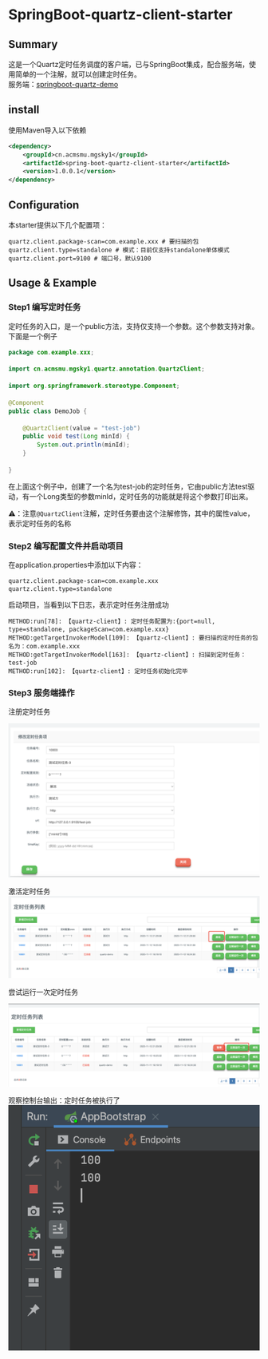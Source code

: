 # SpringBoot-quartz-client-starter

## Summary
这是一个Quartz定时任务调度的客户端，已与SpringBoot集成，配合服务端，使用简单的一个注解，就可以创建定时任务。<br>
服务端：[springboot-quartz-demo](https://github.com/simonsfan/springboot-quartz-demo)

## install
使用Maven导入以下依赖
```xml
<dependency>
    <groupId>cn.acmsmu.mgsky1</groupId>
    <artifactId>spring-boot-quartz-client-starter</artifactId>
    <version>1.0.0.1</version>
</dependency>
```

## Configuration

本starter提供以下几个配置项：
```properties
quartz.client.package-scan=com.example.xxx # 要扫描的包
quartz.client.type=standalone # 模式：目前仅支持standalone单体模式
quartz.client.port=9100 # 端口号，默认9100
```

## Usage & Example

### Step1 编写定时任务

定时任务的入口，是一个public方法，支持仅支持一个参数。这个参数支持对象。下面是一个例子
```java
package com.example.xxx;

import cn.acmsmu.mgsky1.quartz.annotation.QuartzClient;

import org.springframework.stereotype.Component;

@Component
public class DemoJob {

    @QuartzClient(value = "test-job")
    public void test(Long minId) {
        System.out.println(minId);
    }
    
}
```
在上面这个例子中，创建了一个名为test-job的定时任务，它由public方法test驱动，有一个Long类型的参数minId，定时任务的功能就是将这个参数打印出来。

⚠️：注意`@QuartzClient`注解，定时任务要由这个注解修饰，其中的属性value，表示定时任务的名称

### Step2 编写配置文件并启动项目
在application.properties中添加以下内容：
```properties
quartz.client.package-scan=com.example.xxx
quartz.client.type=standalone
```

启动项目，当看到以下日志，表示定时任务注册成功
```
METHOD:run[78]: 【quartz-client】: 定时任务配置为:{port=null, type=standalone, packageScan=com.example.xxx}
METHOD:getTargetInvokerModel[109]: 【quartz-client】: 要扫描的定时任务的包名为：com.example.xxx
METHOD:getTargetInvokerModel[163]: 【quartz-client】: 扫描到定时任务：test-job
METHOD:run[102]: 【quartz-client】: 定时任务初始化完毕
```

### Step3 服务端操作

注册定时任务

![](assets/1.png)

激活定时任务
![](assets/2.png)

尝试运行一次定时任务

![](assets/3.png)

观察控制台输出：定时任务被执行了
![](assets/4.png)


